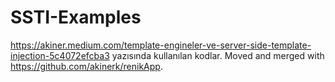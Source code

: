 # SSTI-Examples
https://akiner.medium.com/template-engineler-ve-server-side-template-injection-5c4072efcba3 yazısında kullanılan kodlar. Moved and merged with https://github.com/akinerk/renikApp.
